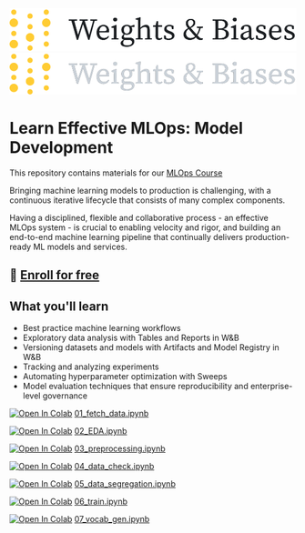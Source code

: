 <p align="center">
  <img src="https://raw.githubusercontent.com/wandb/wandb/508982e50e82c54cbf0dd464a9959fee0e1740ad/.github/wb-logo-lightbg.png#gh-light-mode-only" width="600" alt="Weights & Biases"/>
  <img src="https://raw.githubusercontent.com/wandb/wandb/508982e50e82c54cbf0dd464a9959fee0e1740ad/.github/wb-logo-darkbg.png#gh-dark-mode-only" width="600" alt="Weights & Biases"/>
</p>

# Learn Effective MLOps: Model Development

This repository contains materials for our [MLOps Course](https://www.wandb.courses/courses/effective-mlops-model-development)

Bringing machine learning models to production is challenging, with a continuous iterative lifecycle that consists of many complex components. 

Having a disciplined, flexible and collaborative process - an effective MLOps system - is crucial to enabling velocity and rigor, and building an end-to-end machine learning pipeline that continually delivers production-ready ML models and services.

## 🚀 [Enroll for free](https://www.wandb.courses/courses/effective-mlops-model-development)

## What you'll learn

- Best practice machine learning workflows
- Exploratory data analysis with Tables and Reports in W&B
- Versioning datasets and models with Artifacts and Model Registry in W&B
- Tracking and analyzing experiments
- Automating hyperparameter optimization with Sweeps
- Model evaluation techniques that ensure reproducibility and enterprise-level governance


[![Open In Colab](https://colab.research.google.com/assets/colab-badge.svg)](http://colab.research.google.com/github/terrematte/mlops_wandb/blob/main/lesson1/01_fetch_data.ipynb) [01_fetch_data.ipynb](https://github.com/terrematte/mlops_wandb/blob/main/lesson1/01_fetch_data.ipynb)

[![Open In Colab](https://colab.research.google.com/assets/colab-badge.svg)](http://colab.research.google.com/github/terrematte/mlops_wandb/blob/main/lesson1/02_EDA.ipynb) [02_EDA.ipynb](https://github.com/terrematte/mlops_wandb/blob/main/lesson1/02_EDA.ipynb)

[![Open In Colab](https://colab.research.google.com/assets/colab-badge.svg)](http://colab.research.google.com/github/terrematte/mlops_wandb/blob/main/lesson1/03_preprocessing.ipynb) [03_preprocessing.ipynb](https://github.com/terrematte/mlops_wandb/blob/main/lesson1/03_preprocessing.ipynb)

[![Open In Colab](https://colab.research.google.com/assets/colab-badge.svg)](http://colab.research.google.com/github/terrematte/mlops_wandb/blob/main/lesson2/04_data_check.ipynb) [04_data_check.ipynb](https://github.com/terrematte/mlops_wandb/blob/main/lesson2/04_data_check.ipynb)

[![Open In Colab](https://colab.research.google.com/assets/colab-badge.svg)](http://colab.research.google.com/github/terrematte/mlops_wandb/blob/main/lesson2/05_data_segregation.ipynb) [05_data_segregation.ipynb](https://github.com/terrematte/mlops_wandb/blob/main/lesson2/05_data_segregation.ipynb)

[![Open In Colab](https://colab.research.google.com/assets/colab-badge.svg)](http://colab.research.google.com/github/terrematte/mlops_wandb/blob/main/lesson2/lesson2/06_train.ipynb) [06_train.ipynb](https://github.com/terrematte/mlops_wandb/blob/main/lesson2/lesson2/06_train.ipynb)

[![Open In Colab](https://colab.research.google.com/assets/colab-badge.svg)](http://colab.research.google.com/github/terrematte/mlops_wandb/blob/main/lesson2/07_vocab_gen.ipynb) [07_vocab_gen.ipynb](https://github.com/terrematte/mlops_wandb/blob/main/lesson2/07_vocab_gen.ipynb)
